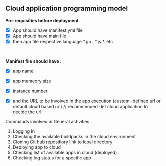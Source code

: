 ## Cloud application programming model


**Pre-requisities before deployment**

- [x] App should have manifest.yml file 
- [x] App should have main file 
- [x] then app file respective language *.go , *.js *. etc 

</br>


**Manifest file should have :**

- [x] app name 
- [x] app memeory size 
- [x] instance number 
- [x] and the URL to be involved in the app execution
 (custom -defined url  or default cloud based url) // recommended -let cloud application to decide the url.


Commands involved in General activities : 

1. Logging In
2. Checking the available buildpacks in the cloud environment 
3. Cloning Git hub repositiory link to lcoal directory 
4. Deploying app to cloud 
5. Checking list of available apps in cloud (deployed)
6. Checking log status for a specific app 


